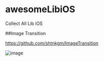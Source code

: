 # awesomeLibiOS
Collect All Lib iOS 


##Image Transition

https://github.com/shtnkgm/ImageTransition

![image](https://user-images.githubusercontent.com/49288081/118351822-456ec880-b588-11eb-9118-cbf2ca6f4401.png)
